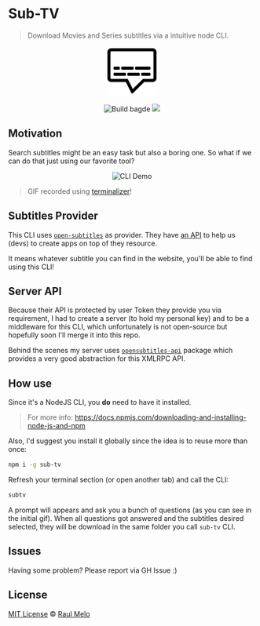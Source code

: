 # Sub-TV

> Download Movies and Series subtitles via a intuitive node CLI.

<p align="center">
  <img src="media/logo.png" height="100" width="100" alt="Logo">
  <p align="center">
    <img src="https://github.com/raulfdm/subtv/workflows/Node%20CI/badge.svg" alt="Build bagde">
    <a href="https://david-dm.org/raulfdm/sub-tv" title="dependencies status">
    <img src="https://david-dm.org/raulfdm/sub-tv/status.svg"/></a>
  </p>
</p>

## Motivation

Search subtitles might be an easy task but also a boring one. So what if we can do that just using our favorite tool?

<p align="center">
  <img src="media/demo.gif" alt="CLI Demo">
</p>

> GIF recorded using [terminalizer](https://terminalizer.com/)!

## Subtitles Provider

This CLI uses [`open-subtitles`](https://www.opensubtitles.org/) as provider. They have [an API](https://trac.opensubtitles.org/projects/opensubtitles/wiki/XMLRPC) to help us (devs) to create apps on top of they resource.

It means whatever subtitle you can find in the website, you'll be able to find using this CLI!

## Server API

Because their API is protected by user Token they provide you via requirement, I had to create a server (to hold my personal key) and to be a middleware for this CLI, which unfortunately is not open-source but hopefully soon I'll merge it into this repo.

Behind the scenes my server uses [`opensubtitles-api`](https://www.npmjs.com/package/opensubtitles-api) package which provides a very good abstraction for this XMLRPC API.

## How use

Since it's a NodeJS CLI, you **do** need to have it installed.

> For more info: https://docs.npmjs.com/downloading-and-installing-node-js-and-npm

Also, I'd suggest you install it globally since the idea is to reuse more than once:

```bash
npm i -g sub-tv
```

Refresh your terminal section (or open another tab) and call the CLI:

```bash
subtv
```

A prompt will appears and ask you a bunch of questions (as you can see in the initial gif). When all questions got answered and the subtitles desired selected, they will be download in the same folder you call `sub-tv` CLI.

## Issues

Having some problem? Please report via GH Issue :)

## License

[MIT License](https://github.com/afonsopacifer/open-source-boilerplate/blob/master/LICENSE.md) © [Raul Melo](https://rauldemelo.com.br)
